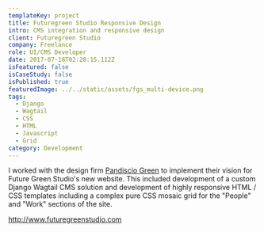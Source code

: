 ```yaml
---
templateKey: project
title: Futuregreen Studio Responsive Design
intro: CMS integration and responsive design
client: Futuregreen Studio
company: Freelance
role: UI/CMS Developer
date: 2017-07-18T02:28:15.112Z
isFeatured: false
isCaseStudy: false
isPublished: true
featuredImage: ../../static/assets/fgs_multi-device.png
tags:
  - Django
  - Wagtail
  - CSS
  - HTML
  - Javascript
  - Grid
category: Development
---
```

I worked with the design firm [Pandiscio Green](http://pandiscio.green/) to implement their vision for Future Green Studio's new website. This included development of a custom Django Wagtail CMS solution and development of highly responsive HTML / CSS templates including a complex pure CSS mosaic grid for the "People" and "Work" sections of the site.

<http://www.futuregreenstudio.com>